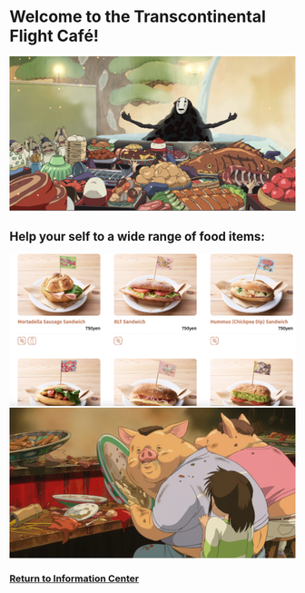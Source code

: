 # Welcome to the Transcontinental Flight Café!
![Feast](spirited-food.jpeg)
## Help your self to a wide range of food items:
![Menu](menu.png)
![Pigs](pigs-spirited.png)




### [Return to Information Center](https://github.com/mollyjones2023/ghibli-simulacrum/blob/main/2-ghibli-grand-warehouse/warehouse.md)
